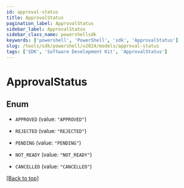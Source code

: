 ```yaml
---
id: approval-status
title: ApprovalStatus
pagination_label: ApprovalStatus
sidebar_label: ApprovalStatus
sidebar_class_name: powershellsdk
keywords: ['powershell', 'PowerShell', 'sdk', 'ApprovalStatus'] 
slug: /tools/sdk/powershell/v2024/models/approval-status
tags: ['SDK', 'Software Development Kit', 'ApprovalStatus']
---
```



# ApprovalStatus

## Enum


* `APPROVED` (value: `"APPROVED"`)

* `REJECTED` (value: `"REJECTED"`)

* `PENDING` (value: `"PENDING"`)

* `NOT_READY` (value: `"NOT_READY"`)

* `CANCELLED` (value: `"CANCELLED"`)


[[Back to top]](#) 

